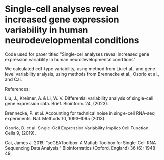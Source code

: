 # Single-cell analyses reveal increased gene expression variability in human neurodevelopmental conditions

Code used for paper titled "Single-cell analyses reveal increased gene expression variability in human neurodevelopmental conditions"

We calculated cell-type variability, using method from Liu et al., and gene-level variability analysis, using methods from Brennecke et al., Osorio et al., and Cai.


References:

Liu, J., Kreimer, A. & Li, W. V. Differential variability analysis of single-cell gene expression data. Brief. Bioinform. 24, (2023).

Brennecke, P. et al. Accounting for technical noise in single-cell RNA-seq experiments. Nat. Methods 10, 1093–1095 (2013).

Osorio, D. et al. Single-Cell Expression Variability Implies Cell Function. Cells 9, (2019).

Cai, James J. 2019. “scGEAToolbox: A Matlab Toolbox for Single-Cell RNA Sequencing Data Analysis.” Bioinformatics (Oxford, England) 36 (6): 1948–49.
